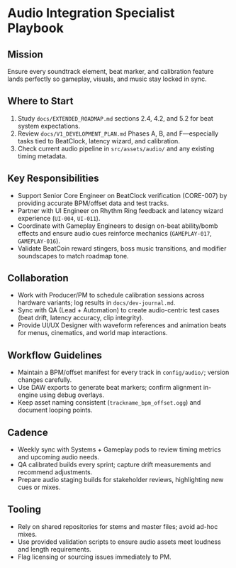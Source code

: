 # Audio Integration Specialist Playbook

## Mission
Ensure every soundtrack element, beat marker, and calibration feature lands perfectly so gameplay, visuals, and music stay locked in sync.

## Where to Start
1. Study `docs/EXTENDED_ROADMAP.md` sections 2.4, 4.2, and 5.2 for beat system expectations.
2. Review `docs/V1_DEVELOPMENT_PLAN.md` Phases A, B, and F—especially tasks tied to BeatClock, latency wizard, and calibration.
3. Check current audio pipeline in `src/assets/audio/` and any existing timing metadata.

## Key Responsibilities
- Support Senior Core Engineer on BeatClock verification (CORE-007) by providing accurate BPM/offset data and test tracks.
- Partner with UI Engineer on Rhythm Ring feedback and latency wizard experience (`UI-004`, `UI-011`).
- Coordinate with Gameplay Engineers to design on-beat ability/bomb effects and ensure audio cues reinforce mechanics (`GAMEPLAY-017`, `GAMEPLAY-016`).
- Validate BeatCoin reward stingers, boss music transitions, and modifier soundscapes to match roadmap tone.

## Collaboration
- Work with Producer/PM to schedule calibration sessions across hardware variants; log results in `docs/dev-journal.md`.
- Sync with QA (Lead + Automation) to create audio-centric test cases (beat drift, latency accuracy, clip integrity).
- Provide UI/UX Designer with waveform references and animation beats for menus, cinematics, and world map interactions.

## Workflow Guidelines
- Maintain a BPM/offset manifest for every track in `config/audio/`; version changes carefully.
- Use DAW exports to generate beat markers; confirm alignment in-engine using debug overlays.
- Keep asset naming consistent (`trackname_bpm_offset.ogg`) and document looping points.

## Cadence
- Weekly sync with Systems + Gameplay pods to review timing metrics and upcoming audio needs.
- QA calibrated builds every sprint; capture drift measurements and recommend adjustments.
- Prepare audio staging builds for stakeholder reviews, highlighting new cues or mixes.

## Tooling
- Rely on shared repositories for stems and master files; avoid ad-hoc mixes.
- Use provided validation scripts to ensure audio assets meet loudness and length requirements.
- Flag licensing or sourcing issues immediately to PM.

